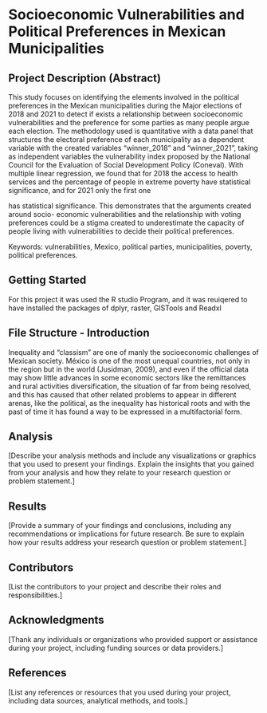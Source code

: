 # Socioeconomic Vulnerabilities and Political Preferences in Mexican Municipalities

## Project Description (Abstract)

This study focuses on identifying the elements involved in the political
preferences in the Mexican municipalities during the Major elections of 2018 and 2021
to detect if exists a relationship between socioeconomic vulnerabilities and the preference
for some parties as many people argue each election. The methodology used is
quantitative with a data panel that structures the electoral preference of each municipality
as a dependent variable with the created variables “winner_2018” and “winner_2021”,
taking as independent variables the vulnerability index proposed by the National Council
for the Evaluation of Social Development Policy (Coneval). With multiple linear
regression, we found that for 2018 the access to health services and the percentage of
people in extreme poverty have statistical significance, and for 2021 only the first one

has statistical significance. This demonstrates that the arguments created around socio-
economic vulnerabilities and the relationship with voting preferences could be a stigma 
created to underestimate the capacity of people living with vulnerabilities to decide their
political preferences.

Keywords: vulnerabilities, Mexico, political parties, municipalities, poverty, political
preferences.

## Getting Started

For this project it was used the R studio Program, and it was reuiqered to have installed the packages of dplyr, raster, GISTools and Readxl

## File Structure - Introduction

Inequality and “classism” are one of manly the socioeconomic challenges of Mexican society.
México is one of the most unequal countries, not only in the region but in the world (Jusidman,
2009), and even if the official data may show little advances in some economic sectors like the
remittances and rural activities diversification, the situation of far from being resolved, and this
has caused that other related problems to appear in different arenas, like the political, as the
inequality has historical roots and with the past of time it has found a way to be expressed in a
multifactorial form.

## Analysis

[Describe your analysis methods and include any visualizations or graphics that you used to present your findings. Explain the insights that you gained from your analysis and how they relate to your research question or problem statement.]

## Results

[Provide a summary of your findings and conclusions, including any recommendations or implications for future research. Be sure to explain how your results address your research question or problem statement.]

## Contributors

[List the contributors to your project and describe their roles and responsibilities.]

## Acknowledgments

[Thank any individuals or organizations who provided support or assistance during your project, including funding sources or data providers.]

## References

[List any references or resources that you used during your project, including data sources, analytical methods, and tools.]
